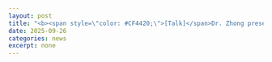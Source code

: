 ```yaml
---
layout: post
title: "<b><span style=\"color: #CF4420;\">[Talk]</span>Dr. Zhong presented our lab’s research on <i>\“Towards AI‑enabled Human‑centric Smart Manufacturing\”</i> at the <i>ENGR 1014 Undergraduate Seminar Series</i>.</b>"
date: 2025-09-26
categories: news
excerpt: none
---
```


